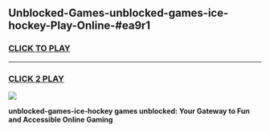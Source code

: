 
## Unblocked-Games-unblocked-games-ice-hockey-Play-Online-#ea9r1
<h3>
<a href="https://premium.freeplayer.one?title=unblocked-games-ice-hockey&ref=27F">CLICK TO PLAY</a></h3>
<hr>

<h3>
<a href="https://premium.freeplayer.one?title=unblocked-games-ice-hockey&ref=27F">CLICK 2 PLAY</a>
  
</h3>

<a href="https://premium.freeplayer.one?title=unblocked-games-ice-hockey&ref=27F"><img src="https://clearcache.store/games.png"></a>


**unblocked-games-ice-hockey games unblocked: Your Gateway to Fun and Accessible Online Gaming**
